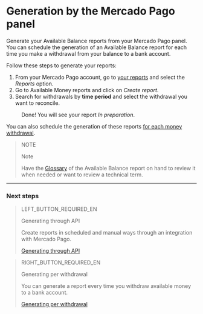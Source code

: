 
# Generation by the Mercado Pago panel

Generate your Available Balance reports from your Mercado Pago panel. You can schedule the generation of an Available Balance report for each time you make a withdrawal from your balance to a bank account.

Follow these steps to generate your reports:

1. From your Mercado Pago account, go to [your reports](https://www.mercadopago.com.ar/balance/reports) and select the *Reports* option.
1. Go to Available Money reports and click on *Create report*.
1. Search for withdrawals by **time period** and select the withdrawal you want to reconcile.

<span style="margin-left:40px">Done! You will see your report *In preparation*.</span>

You can also schedule the generation of these reports [for each money withdrawal](https://www.mercadopago.com.ar/developers/en/guides/reports/available-money/withdrawal/).


> NOTE
>
> Note
>
> Have the [Glossary](https://www.mercadopago.com.ar/developers/en/guides/reports/available-money/glossary/) of the Available Balance report on hand to review it when needed or want to review a technical term.

<hr/>

### Next steps

> LEFT_BUTTON_REQUIRED_EN
>
> Generating through API
>
> Create reports in scheduled and manual ways through an integration with Mercado Pago.
>
> [Generating through API](https://www.mercadopago.com.ar/developers/en/guides/reports/available-money/api/)

> RIGHT_BUTTON_REQUIRED_EN
>
> Generating per withdrawal
>
> You can generate a report every time you withdraw available money to a bank account.
>
> [Generating per withdrawal](https://www.mercadopago.com.ar/developers/en/guides/reports/available-money/withdrawal/)
